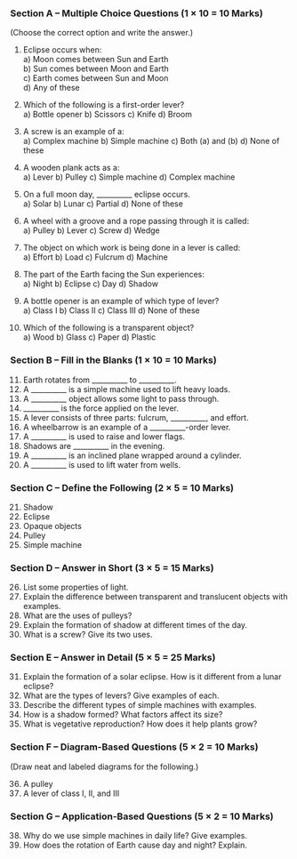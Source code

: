 ### **Section A – Multiple Choice Questions (1 × 10 = 10 Marks)**  
(Choose the correct option and write the answer.)  

1. Eclipse occurs when:  
   a) Moon comes between Sun and Earth  
   b) Sun comes between Moon and Earth  
   c) Earth comes between Sun and Moon  
   d) Any of these  

2. Which of the following is a first-order lever?  
   a) Bottle opener     b) Scissors     c) Knife     d) Broom  

3. A screw is an example of a:  
   a) Complex machine     b) Simple machine     c) Both (a) and (b)     d) None of these  

4. A wooden plank acts as a:  
   a) Lever     b) Pulley     c) Simple machine    d) Complex machine  

5. On a full moon day, __________ eclipse occurs.  
   a) Solar     b) Lunar     c) Partial     d) None of these  

6. A wheel with a groove and a rope passing through it is called:  
   a) Pulley     b) Lever     c) Screw     d) Wedge  

7. The object on which work is being done in a lever is called:  
   a) Effort     b) Load     c) Fulcrum     d) Machine  

8. The part of the Earth facing the Sun experiences:  
   a) Night     b) Eclipse     c) Day     d) Shadow  

9. A bottle opener is an example of which type of lever?  
   a) Class I     b) Class II     c) Class III     d) None of these  

10. Which of the following is a transparent object?  
   a) Wood     b) Glass     c) Paper     d) Plastic  
 
### **Section B – Fill in the Blanks (1 × 10 = 10 Marks)**  

11. Earth rotates from __________ to __________.  
12. A __________ is a simple machine used to lift heavy loads.  
13. A __________ object allows some light to pass through.  
14. __________ is the force applied on the lever.  
15. A lever consists of three parts: fulcrum, __________, and effort.  
16. A wheelbarrow is an example of a __________-order lever.  
17. A __________ is used to raise and lower flags.  
18. Shadows are __________ in the evening.  
19. A __________ is an inclined plane wrapped around a cylinder.  
20. A __________ is used to lift water from wells.  
 
### **Section C – Define the Following (2 × 5 = 10 Marks)**  

21. Shadow  
22. Eclipse  
23. Opaque objects  
24. Pulley  
25. Simple machine  
 
### **Section D – Answer in Short (3 × 5 = 15 Marks)**  

26. List some properties of light.  
27. Explain the difference between transparent and translucent objects with examples.  
28. What are the uses of pulleys?  
29. Explain the formation of shadow at different times of the day.  
30. What is a screw? Give its two uses.  
 
### **Section E – Answer in Detail (5 × 5 = 25 Marks)**  

31. Explain the formation of a solar eclipse. How is it different from a lunar eclipse?  
32. What are the types of levers? Give examples of each.  
33. Describe the different types of simple machines with examples.  
34. How is a shadow formed? What factors affect its size?  
35. What is vegetative reproduction? How does it help plants grow?  
 
### **Section F – Diagram-Based Questions (5 × 2 = 10 Marks)**  

(Draw neat and labeled diagrams for the following.)  

36. A pulley  
37. A lever of class I, II, and III  
 
### **Section G – Application-Based Questions (5 × 2 = 10 Marks)**  

38. Why do we use simple machines in daily life? Give examples.  
39. How does the rotation of Earth cause day and night? Explain.  
